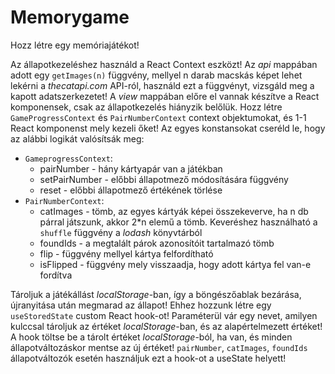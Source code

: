 # Memorygame

Hozz létre egy memóriajátékot!

Az állapotkezeléshez használd a React Context eszközt! Az _api_ mappában adott egy `getImages(n)` függvény, mellyel n darab macskás képet lehet lekérni a _thecatapi.com_ API-ról, használd ezt a függvényt, vizsgáld meg a kapott adatszerkezetet! A _view_ mappában előre el vannak készítve a React komponensek, csak az állapotkezelés hiányzik belőlük. Hozz létre `GameProgressContext` és `PairNumberContext` context objektumokat, és 1-1 React komponenst mely kezeli őket! Az egyes konstansokat cseréld le, hogy az alábbi logikát valósítsák meg:

- `GameprogressContext`:
  - pairNumber - hány kártyapár van a játékban
  - setPairNumber - előbbi állapotmező módosítására függvény
  - reset - előbbi állapotmező értékének törlése
- `PairNumberContext`:
  - catImages - tömb, az egyes kártyák képei összekeverve, ha n db párral játszunk, akkor 2\*n elemű a tömb. Keveréshez használható a `shuffle` függvény a _lodash_ könyvtárból
  - foundIds - a megtalált párok azonosítóit tartalmazó tömb
  - flip - függvény mellyel kártya felfordítható
  - isFlipped - függvény mely visszaadja, hogy adott kártya fel van-e fordítva

Tároljuk a játékállást _localStorage_-ban, így a böngészőablak bezárása, újranyitása után megmarad az állapot! Ehhez hozzunk létre egy `useStoredState` custom React hook-ot! Paraméterül vár egy nevet, amilyen kulccsal tároljuk az értéket _localStorage_-ban, és az alapértelmezett értéket! A hook töltse be a tárolt értéket _localStorage_-ból, ha van, és minden állapotváltozáskor mentse az új értéket! `pairNumber`, `catImages`, `foundIds` állapotváltozók esetén használjuk ezt a hook-ot a useState helyett!
